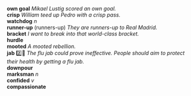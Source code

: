 
__own goal__ _Mikael Lustig scored an own goal._  
__crisp__ _William teed up Pedro with a crisp pass._  
__watchdog__ _n_  
__runner-up__ (runners-up) _They are runners-up to Real Madrid._  
__bracket__ _I want to break into that world-class bracket._  
__hurdle__  
__mooted__ _A mooted rebellion._  
__jab__ :two::shit: _The flu jab could prove ineffective._ _People should aim to protect their health by getting a flu jab._  
__downpour__  
__marksman__ _n_  
__confided__ _v_  
__compassionate__  
